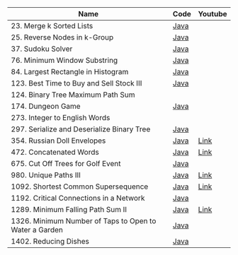 | Name | Code | Youtube |
| --- | --- | --- |
| 23. Merge k Sorted Lists | [Java](https://github.com/lsy-it-1995/Problems/blob/main/LeetCode/Java/hard/23.%20Merge%20k%20Sorted%20Lists.java)
| 25. Reverse Nodes in k-Group | [Java](https://github.com/lsy-it-1995/Problems/blob/main/LeetCode/Java/hard/25.%20Reverse%20Nodes%20in%20k-Group.java)
| 37. Sudoku Solver | [Java](https://github.com/lsy-it-1995/Problems/blob/main/LeetCode/Java/hard/37.%20Sudoku%20Solver.java)
| 76. Minimum Window Substring | [Java](https://github.com/lsy-it-1995/Problems/blob/main/LeetCode/Java/hard/76.%20Minimum%20Window%20Substring.java)
| 84. Largest Rectangle in Histogram | [Java](https://github.com/lsy-it-1995/Problems/blob/main/LeetCode/Java/hard/84.%20Largest%20Rectangle%20in%20Histogram.java)
| 123. Best Time to Buy and Sell Stock III | [Java](https://github.com/lsy-it-1995/Problems/blob/main/LeetCode/Java/hard/123.%20Best%20Time%20to%20Buy%20and%20Sell%20Stock%20III.java)
| 124. Binary Tree Maximum Path Sum | 
| 174. Dungeon Game | [Java](https://github.com/lsy-it-1995/Problems/blob/main/LeetCode/Java/hard/174.%20Dungeon%20Game.java)
| 273. Integer to English Words | 
| 297. Serialize and Deserialize Binary Tree | [Java](https://github.com/lsy-it-1995/Problems/blob/main/LeetCode/Java/hard/297.%20Serialize%20and%20Deserialize%20Binary%20Tree.java)
| 354. Russian Doll Envelopes | [Java](https://github.com/lsy-it-1995/Problems/blob/main/LeetCode/Java/hard/354.%20Russian%20Doll%20Envelopes.java) | [Link](https://youtu.be/myer1GPHR7o)
| 472. Concatenated Words | [Java](https://github.com/lsy-it-1995/Problems/blob/main/LeetCode/Java/hard/472.%20Concatenated%20Words.java) | [Link](https://youtu.be/zgyUrw3_h00)
| 675. Cut Off Trees for Golf Event | [Java](https://github.com/lsy-it-1995/Problems/blob/main/LeetCode/Java/hard/675.%20Cut%20Off%20Trees%20for%20Golf%20Event.java)
| 980. Unique Paths III | [Java](https://github.com/lsy-it-1995/Problems/blob/main/LeetCode/Java/hard/980.%20Unique%20Paths%20III.java) | [Link](https://youtu.be/7DpHH7e26_c)
| 1092. Shortest Common Supersequence | [Java](https://github.com/lsy-it-1995/Problems/blob/main/LeetCode/Java/hard/1092.%20Shortest%20Common%20Supersequence.java) | [Link](https://youtu.be/BLrtu5qJbXE)
| 1192. Critical Connections in a Network | [Java](https://github.com/lsy-it-1995/Problems/blob/main/LeetCode/Java/hard/1192.%20Critical%20Connections%20in%20a%20Network.java)
| 1289. Minimum Falling Path Sum II | [Java](https://github.com/lsy-it-1995/Problems/blob/main/LeetCode/Java/hard/1289.%20Minimum%20Falling%20Path%20Sum%20II.java) | [Link](https://youtu.be/s9gm5VYmlig)
| 1326. Minimum Number of Taps to Open to Water a Garden | [Java](https://github.com/lsy-it-1995/Problems/blob/main/LeetCode/Java/hard/1326.%20Minimum%20Number%20of%20Taps%20to%20Open%20to%20Water%20a%20Garden.java)
| 1402. Reducing Dishes | [Java](https://github.com/lsy-it-1995/Problems/blob/main/LeetCode/Java/hard/1402.%20Reducing%20Dishes.java)

